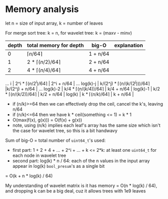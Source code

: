 # Memory analysis

let n = size of input array, k = number of leaves

For merge sort tree: k = n, for wavelet tree: k = (maxv - minv)

depth | total memory for depth | big-O | explanation
--- | --- | --- | ---
0 | $\lceil n / 64 \rceil$ | 1 + n/64 |
1 | 2 * $\lceil (n/2) / 64 \rceil$ | 2 + n/64 |
2 | 4 * $\lceil (n/4) / 64 \rceil$ | 4 + n/64 |
...
i | 2^i * $\lceil (n/2^i) / 64 \rceil$ | 2^i + n/64 |
...
log(k)-j | k/(2^j) * $\lceil (n/(k/(2^j))) / 64 \rceil$ |k/(2^j) + n/64 |
...
log(k)-2 | k/4 * $\lceil (n/(k/4)) / 64 \rceil$ | k/4 + n/64 |
log(k)-1 | k/2 * $\lceil (n/(k/2)) / 64 \rceil$ | k/2 + n/64 |
log(k) | k * $\lceil (n/k) / 64 \rceil$ | k + n/64 | <ul><li>if (n/k)>=64 then we can effectively drop the ceil, cancel the k's, leaving n/64 </li><li>if (n/k)<=64 then we have k * ceil(something <= 1) = k * 1</li><li>O(max(f(x), g(x))) = O(f(x) + g(x))</li><li>note, using (n/k) implies each leaf's array has the same size which isn't the case for wavelet tree, so this is a bit handwavy</li></ul>

Sum of big-O = total number of `uint64_t`'s used:
- first part: 1 + 2 + 4 + ... + 2^i + ... + k <= 2*k: at least one `uint64_t` for each node in wavelet tree
- second part: log(k) * n / 64: each of the n values in the input array appear in log(k) `bool_presum`'s as a single bit

= O(k + n * log(k) / 64)

My understanding of wavelet matrix is it has memory = O(n * log(k) / 64), and dropping k can be a big deal, cuz it allows trees with 1e9 leaves
